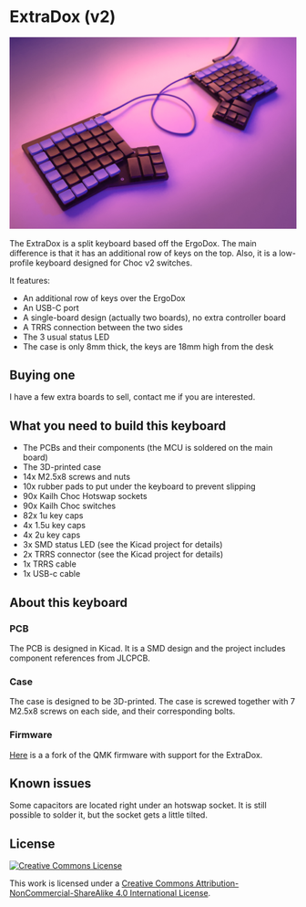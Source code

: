 # ExtraDox (v2)

![The ExtraDox](Pictures/1.jpg)

The ExtraDox is a split keyboard based off the ErgoDox. The main difference is
that it has an additional row of keys on the top. Also, it is a low-profile
keyboard designed for Choc v2 switches.

It features:

- An additional row of keys over the ErgoDox
- An USB-C port
- A single-board design (actually two boards), no extra controller board
- A TRRS connection between the two sides
- The 3 usual status LED
- The case is only 8mm thick, the keys are 18mm high from the desk

## Buying one

I have a few extra boards to sell, contact me if you are interested.

## What you need to build this keyboard

- The PCBs and their components (the MCU is soldered on the main board)
- The 3D-printed case
- 14x M2.5x8 screws and nuts
- 10x rubber pads to put under the keyboard to prevent slipping
- 90x Kailh Choc Hotswap sockets
- 90x Kailh Choc switches
- 82x 1u key caps
- 4x 1.5u key caps
- 4x 2u key caps
- 3x SMD status LED (see the Kicad project for details)
- 2x TRRS connector (see the Kicad project for details)
- 1x TRRS cable
- 1x USB-c cable

## About this keyboard

### PCB

The PCB is designed in Kicad. It is a SMD design and the project includes
component references from JLCPCB.

### Case

The case is designed to be 3D-printed. The case is screwed together with 7
M2.5x8 screws on each side, and their corresponding bolts.

### Firmware

[Here](https://github.com/blastrock/qmk_firmware/tree/extradox/keyboards/extradox) is a a fork of the QMK firmware with support for the ExtraDox.

## Known issues

Some capacitors are located right under an hotswap socket. It is still possible
to solder it, but the socket gets a little tilted.

## License

[![Creative Commons License](https://i.creativecommons.org/l/by-nc-sa/4.0/88x31.png)](http://creativecommons.org/licenses/by-nc-sa/4.0/)

This work is licensed under a [Creative Commons Attribution-NonCommercial-ShareAlike 4.0 International License](http://creativecommons.org/licenses/by-nc-sa/4.0/).
